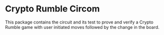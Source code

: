 # Crypto Rumble Circom

This package contains the circuit and its test to prove and verify a Crypto Rumble game with user initiated moves followed
by the change in the board.